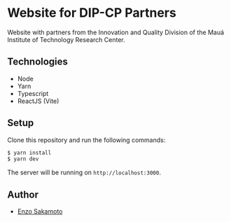 # Website for DIP-CP Partners

Website with partners from the Innovation and Quality Division of the Mauá Institute of Technology Research Center.

## Technologies

- Node
- Yarn
- Typescript
- ReactJS (Vite)

## Setup

Clone this repository and run the following commands:

```bash
$ yarn install
$ yarn dev
```

The server will be running on `http://localhost:3000`.

## Author

- [Enzo Sakamoto](https://github.com/enzosakamoto)
